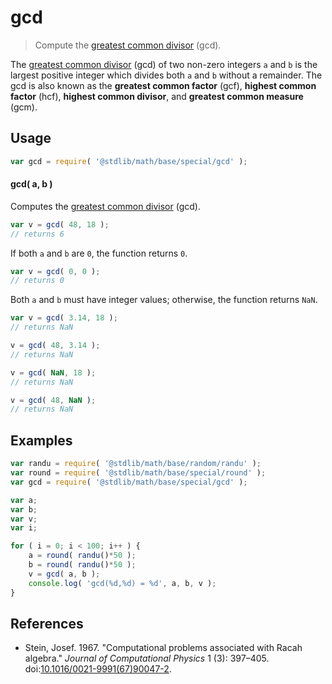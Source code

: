 # gcd

> Compute the [greatest common divisor][gcd] (gcd).


<!-- Section to include introductory text. Make sure to keep an empty line after the intro `section` element and another before the `/section` close. -->

<section class="intro">

The [greatest common divisor][gcd] (gcd) of two non-zero integers `a` and `b` is the largest positive integer which divides both `a` and `b` without a remainder. The gcd is also known as the __greatest common factor__ (gcf), __highest common factor__ (hcf), __highest common divisor__, and __greatest common measure__ (gcm).

</section>

<!-- /.intro -->

<!-- Package usage documentation. -->

<section class="usage">

## Usage

``` javascript
var gcd = require( '@stdlib/math/base/special/gcd' );
```

#### gcd( a, b )

Computes the [greatest common divisor][gcd] (gcd).

``` javascript
var v = gcd( 48, 18 );
// returns 6
```

If both `a` and `b` are `0`, the function returns `0`.

``` javascript
var v = gcd( 0, 0 );
// returns 0
```

Both `a` and `b` must have integer values; otherwise, the function returns `NaN`.

``` javascript
var v = gcd( 3.14, 18 );
// returns NaN

v = gcd( 48, 3.14 );
// returns NaN

v = gcd( NaN, 18 );
// returns NaN

v = gcd( 48, NaN );
// returns NaN
```

</section>

<!-- /.usage -->

<!-- Package usage notes. Make sure to keep an empty line after the `section` element and another before the `/section` close. -->

<section class="notes">

</section>

<!-- /.notes -->

<!-- Package usage examples. -->

<section class="examples">

## Examples

``` javascript
var randu = require( '@stdlib/math/base/random/randu' );
var round = require( '@stdlib/math/base/special/round' );
var gcd = require( '@stdlib/math/base/special/gcd' );

var a;
var b;
var v;
var i;

for ( i = 0; i < 100; i++ ) {
    a = round( randu()*50 );
    b = round( randu()*50 );
    v = gcd( a, b );
    console.log( 'gcd(%d,%d) = %d', a, b, v );
}
```

</section>

<!-- /.examples -->

<!-- Section to include cited references. If references are included, add a horizontal rule *before* the section. Make sure to keep an empty line after the `section` element and another before the `/section` close. -->

<section class="references">

## References

* Stein, Josef. 1967. "Computational problems associated with Racah algebra." *Journal of Computational Physics* 1 (3): 397–405. doi:[10.1016/0021-9991(67)90047-2][@stein:1967].

</section>

<!-- /.references -->

<!-- Section for all links. Make sure to keep an empty line after the `section` element and another before the `/section` close. -->

<section class="links">

[gcd]: http://en.wikipedia.org/wiki/Greatest_common_divisor
[@stein:1967]: https://doi.org/10.1016/0021-9991(67)90047-2

</section>

<!-- /.links -->
